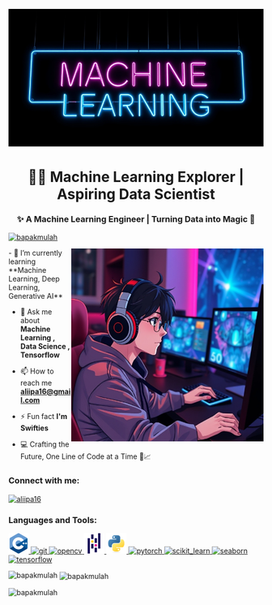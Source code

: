 ![Banner](https://github.com/BapakmuLah/Image-Folder/blob/ff193cc92f96d65389728df5635f1068c7e83459/banner1%20.jpeg)

<h1 align="center">👨‍💻 Machine Learning Explorer | Aspiring Data Scientist</h1>
<h3 align="center">✨ A Machine Learning Engineer | Turning Data into Magic 🌟</h3>

<p align="left"> <a href="https://github.com/ryo-ma/github-profile-trophy"><img src="https://github-profile-trophy.vercel.app/?username=bapakmulah" alt="bapakmulah" /></a> </p>
<img alt='coding' align='right' width=380 src='https://github.com/BapakmuLah/Image-Folder/blob/a37f8e92320f12de49e461ed14e16c9529515d4a/Anime-coding-aesthetic.jpg'>
- 🌱 I’m currently learning **Machine Learning, Deep Learning, Generative AI**

- 💬 Ask me about **Machine Learning , Data Science , Tensorflow**

- 📫 How to reach me **aliipa16@gmail.com**

- ⚡ Fun fact **I'm Swifties**
  
- 💻 Crafting the Future, One Line of Code at a Time 🧠📈
<h3 align="left">Connect with me:</h3>
<p align="left">
<a href="https://www.leetcode.com/aliipa16" target="blank"><img align="center" src="https://raw.githubusercontent.com/rahuldkjain/github-profile-readme-generator/master/src/images/icons/Social/leet-code.svg" alt="aliipa16" height="30" width="40" /></a>
</p>

<h3 align="left">Languages and Tools:</h3>
<p align="left"> <a href="https://www.w3schools.com/cpp/" target="_blank" rel="noreferrer"> <img src="https://raw.githubusercontent.com/devicons/devicon/master/icons/cplusplus/cplusplus-original.svg" alt="cplusplus" width="40" height="40"/> </a> <a href="https://git-scm.com/" target="_blank" rel="noreferrer"> <img src="https://www.vectorlogo.zone/logos/git-scm/git-scm-icon.svg" alt="git" width="40" height="40"/> </a> <a href="https://opencv.org/" target="_blank" rel="noreferrer"> <img src="https://www.vectorlogo.zone/logos/opencv/opencv-icon.svg" alt="opencv" width="40" height="40"/> </a> <a href="https://pandas.pydata.org/" target="_blank" rel="noreferrer"> <img src="https://raw.githubusercontent.com/devicons/devicon/2ae2a900d2f041da66e950e4d48052658d850630/icons/pandas/pandas-original.svg" alt="pandas" width="40" height="40"/> </a> <a href="https://www.python.org" target="_blank" rel="noreferrer"> <img src="https://raw.githubusercontent.com/devicons/devicon/master/icons/python/python-original.svg" alt="python" width="40" height="40"/> </a> <a href="https://pytorch.org/" target="_blank" rel="noreferrer"> <img src="https://www.vectorlogo.zone/logos/pytorch/pytorch-icon.svg" alt="pytorch" width="40" height="40"/> </a> <a href="https://scikit-learn.org/" target="_blank" rel="noreferrer"> <img src="https://upload.wikimedia.org/wikipedia/commons/0/05/Scikit_learn_logo_small.svg" alt="scikit_learn" width="40" height="40"/> </a> <a href="https://seaborn.pydata.org/" target="_blank" rel="noreferrer"> <img src="https://seaborn.pydata.org/_images/logo-mark-lightbg.svg" alt="seaborn" width="40" height="40"/> </a> <a href="https://www.tensorflow.org" target="_blank" rel="noreferrer"> <img src="https://www.vectorlogo.zone/logos/tensorflow/tensorflow-icon.svg" alt="tensorflow" width="40" height="40"/> </a> </p>

<p><img align="left" src="https://github-readme-stats.vercel.app/api/top-langs?username=bapakmulah&show_icons=true&locale=en&layout=compact" alt="bapakmulah" /></p>

<p>&nbsp;<img align="center" src="https://github-readme-stats.vercel.app/api?username=bapakmulah&show_icons=true&locale=en" alt="bapakmulah" /></p>

<p><img align="center" src="https://github-readme-streak-stats.herokuapp.com/?user=bapakmulah&" alt="bapakmulah" /></p>

